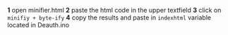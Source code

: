 **1** open minifier.html
**2** paste the html code in the upper textfield
**3** click on `minifiy + byte-ify`
**4** copy the results and paste in `indexhtml` variable located in Deauth.ino

